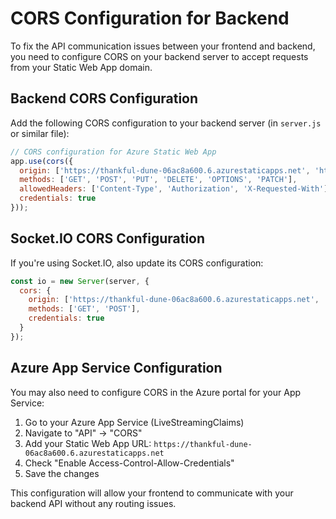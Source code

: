 # CORS Configuration for Backend

To fix the API communication issues between your frontend and backend, you need to configure CORS on your backend server to accept requests from your Static Web App domain.

## Backend CORS Configuration

Add the following CORS configuration to your backend server (in `server.js` or similar file):

```javascript
// CORS configuration for Azure Static Web App
app.use(cors({
  origin: ['https://thankful-dune-06ac8a600.6.azurestaticapps.net', 'http://localhost:5173'],
  methods: ['GET', 'POST', 'PUT', 'DELETE', 'OPTIONS', 'PATCH'],
  allowedHeaders: ['Content-Type', 'Authorization', 'X-Requested-With'],
  credentials: true
}));
```

## Socket.IO CORS Configuration

If you're using Socket.IO, also update its CORS configuration:

```javascript
const io = new Server(server, {
  cors: {
    origin: ['https://thankful-dune-06ac8a600.6.azurestaticapps.net', 'http://localhost:5173'],
    methods: ['GET', 'POST'],
    credentials: true
  }
});
```

## Azure App Service Configuration

You may also need to configure CORS in the Azure portal for your App Service:

1. Go to your Azure App Service (LiveStreamingClaims)
2. Navigate to "API" → "CORS"
3. Add your Static Web App URL: `https://thankful-dune-06ac8a600.6.azurestaticapps.net`
4. Check "Enable Access-Control-Allow-Credentials"
5. Save the changes

This configuration will allow your frontend to communicate with your backend API without any routing issues.
